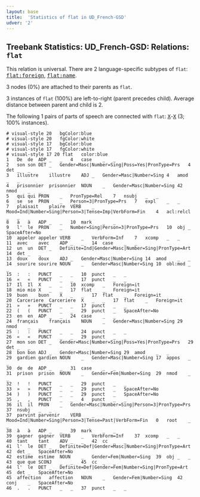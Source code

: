 ```yaml
---
layout: base
title:  'Statistics of flat in UD_French-GSD'
udver: '2'
---
```


## Treebank Statistics: UD_French-GSD: Relations: `flat`

This relation is universal.
There are 2 language-specific subtypes of `flat`: <tt><a href="fr_gsd-dep-flat-foreign.html">flat:foreign</a></tt>, <tt><a href="fr_gsd-dep-flat-name.html">flat:name</a></tt>.

3 nodes (0%) are attached to their parents as `flat`.

3 instances of `flat` (100%) are left-to-right (parent precedes child).
Average distance between parent and child is 2.

The following 1 pairs of parts of speech are connected with `flat`: <tt><a href="fr_gsd-pos-X.html">X</a></tt>-<tt><a href="fr_gsd-pos-X.html">X</a></tt> (3; 100% instances).


~~~ conllu
# visual-style 20	bgColor:blue
# visual-style 20	fgColor:white
# visual-style 17	bgColor:blue
# visual-style 17	fgColor:white
# visual-style 17 20 flat	color:blue
1	De	de	ADP	_	_	4	case	_	_
2	son	son	DET	_	Gender=Masc|Number=Sing|Poss=Yes|PronType=Prs	4	det	_	_
3	illustre	illustre	ADJ	_	Gender=Masc|Number=Sing	4	amod	_	_
4	prisonnier	prisonnier	NOUN	_	Gender=Masc|Number=Sing	42	nmod	_	_
5	qui	qui	PRON	_	PronType=Rel	7	nsubj	_	_
6	se	se	PRON	_	Person=3|PronType=Prs	7	expl	_	_
7	plaisait	plaire	VERB	_	Mood=Ind|Number=Sing|Person=3|Tense=Imp|VerbForm=Fin	4	acl:relcl	_	_
8	à	à	ADP	_	_	10	mark	_	_
9	l'	le	PRON	_	Number=Sing|Person=3|PronType=Prs	10	obj	_	SpaceAfter=No
10	appeler	appeler	VERB	_	VerbForm=Inf	7	xcomp	_	_
11	avec	avec	ADP	_	_	14	case	_	_
12	un	un	DET	_	Definite=Ind|Gender=Masc|Number=Sing|PronType=Art	14	det	_	_
13	doux	doux	ADJ	_	Gender=Masc|Number=Sing	14	amod	_	_
14	sourire	sourire	NOUN	_	Gender=Masc|Number=Sing	10	obl:mod	_	_
15	:	:	PUNCT	_	_	10	punct	_	_
16	«	«	PUNCT	_	_	17	punct	_	_
17	Il	Il	X	_	_	10	xcomp	_	Foreign=it
18	mio	mio	X	_	_	17	flat	_	Foreign=it
19	buon	buon	X	_	_	17	flat	_	Foreign=it
20	Carceriere	Carceriere	X	_	_	17	flat	_	Foreign=it
21	»	»	PUNCT	_	_	17	punct	_	_
22	(	(	PUNCT	_	_	29	punct	_	SpaceAfter=No
23	en	en	ADP	_	_	24	case	_	_
24	français	français	NOUN	_	Gender=Masc|Number=Sing	29	nmod	_	_
25	:	:	PUNCT	_	_	24	punct	_	_
26	«	«	PUNCT	_	_	29	punct	_	_
27	mon	son	DET	_	Gender=Masc|Number=Sing|Poss=Yes|PronType=Prs	29	det	_	_
28	bon	bon	ADJ	_	Gender=Masc|Number=Sing	29	amod	_	_
29	gardien	gardien	NOUN	_	Gender=Masc|Number=Sing	17	appos	_	_
30	de	de	ADP	_	_	31	case	_	_
31	prison	prison	NOUN	_	Gender=Fem|Number=Sing	29	nmod	_	_
32	!	!	PUNCT	_	_	29	punct	_	_
33	»	»	PUNCT	_	_	29	punct	_	SpaceAfter=No
34	)	)	PUNCT	_	_	29	punct	_	SpaceAfter=No
35	,	,	PUNCT	_	_	4	punct	_	_
36	il	il	PRON	_	Gender=Masc|Number=Sing|Person=3|PronType=Prs	37	nsubj	_	_
37	parvint	parvenir	VERB	_	Mood=Ind|Number=Sing|Person=3|Tense=Past|VerbForm=Fin	0	root	_	_
38	à	à	ADP	_	_	39	mark	_	_
39	gagner	gagner	VERB	_	VerbForm=Inf	37	xcomp	_	_
40	tant	tant	ADV	_	_	42	cc	_	_
41	l'	le	DET	_	Definite=Def|Gender=Masc|Number=Sing|PronType=Art	42	det	_	SpaceAfter=No
42	estime	estime	NOUN	_	Gender=Fem|Number=Sing	39	obj	_	_
43	que	que	SCONJ	_	_	45	cc	_	_
44	l'	le	DET	_	Definite=Def|Gender=Fem|Number=Sing|PronType=Art	45	det	_	SpaceAfter=No
45	affection	affection	NOUN	_	Gender=Fem|Number=Sing	42	conj	_	SpaceAfter=No
46	.	.	PUNCT	_	_	37	punct	_	_

~~~


